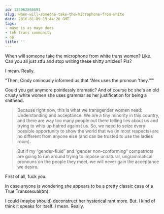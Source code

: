```yaml
---
id: 136962866691
slug: when-will-someone-take-the-microphone-from-white
date: 2016-01-09 19:44:20 GMT
tags:
- mayo is as mayo does
- teh trans community
- op
title: ''
---
```

When will someone take the microphone from white trans women? Like. Can you all just stfu and stop writing these shitty articles? Pls?

I mean. Really. 

"Then, Cindy ominously informed us that “Alex uses the pronoun 'they.'""

Could you get anymore pointlessly dramatic? And of course bc she's an old crusty white women she uses grammar as her justification for being a shithead.

> Because right now, this is what we transgender women need: Understanding and acceptance. We are a tiny minority in this country, and there are way too many people out there telling lies about us and trying to whip up hatred against us. So, we need to seize every possible opportunity to show the world that we (in most respects) are no different from anyone else (and can be trusted to use the ladies room).

> But if my “gender-fluid” and “gender non-conforming” compatriots are going to run around trying to impose unnatural, ungrammatical pronouns on the people they meet, we will never gain the acceptance we desire.

First of all, fuck you.

In case anyone is wondering she appears to be a pretty classic case of a True Transsexual(tm).

I could (maybe should) deconstruct her hysterical rant more. But. I kind of think it speaks for itself. I mean. Really.
